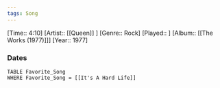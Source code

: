 ```yaml
---
tags: Song  
---
```

[Time:: 4:10]
[Artist:: [[Queen]] ]
[Genre:: Rock]
[Played:: ]
[Album:: [[The Works (1977)]]]
[Year:: 1977]
### Dates
````dataview
TABLE Favorite_Song
WHERE Favorite_Song = [[It's A Hard Life]]
````